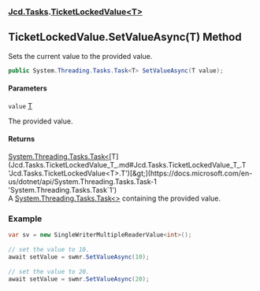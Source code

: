 ### [Jcd.Tasks](Jcd.Tasks.md 'Jcd.Tasks').[TicketLockedValue&lt;T&gt;](Jcd.Tasks.TicketLockedValue_T_.md 'Jcd.Tasks.TicketLockedValue<T>')

## TicketLockedValue<T>.SetValueAsync(T) Method

Sets the current value to the provided value.

```csharp
public System.Threading.Tasks.Task<T> SetValueAsync(T value);
```
#### Parameters

<a name='Jcd.Tasks.TicketLockedValue_T_.SetValueAsync(T).value'></a>

`value` [T](Jcd.Tasks.TicketLockedValue_T_.md#Jcd.Tasks.TicketLockedValue_T_.T 'Jcd.Tasks.TicketLockedValue<T>.T')

The provided value.

#### Returns
[System.Threading.Tasks.Task&lt;](https://docs.microsoft.com/en-us/dotnet/api/System.Threading.Tasks.Task-1 'System.Threading.Tasks.Task`1')[T](Jcd.Tasks.TicketLockedValue_T_.md#Jcd.Tasks.TicketLockedValue_T_.T 'Jcd.Tasks.TicketLockedValue<T>.T')[&gt;](https://docs.microsoft.com/en-us/dotnet/api/System.Threading.Tasks.Task-1 'System.Threading.Tasks.Task`1')  
A [System.Threading.Tasks.Task&lt;&gt;](https://docs.microsoft.com/en-us/dotnet/api/System.Threading.Tasks.Task-1 'System.Threading.Tasks.Task`1') containing the provided value.

### Example
  
```csharp  
var sv = new SingleWriterMultipleReaderValue<int>();  
  
// set the value to 10.  
await setValue = swmr.SetValueAsync(10);  
  
// set the value to 20.  
await setValue = swmr.SetValueAsync(20);  
```